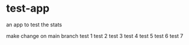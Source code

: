 # test-app
an app to test the stats

make change on main branch
test 1
test 2
test 3
test 4
test 5
test 6
test 7